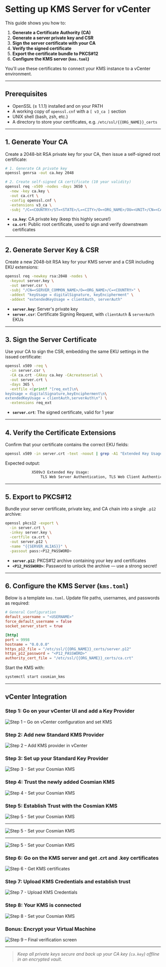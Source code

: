 # Setting up KMS Server for vCenter

This guide shows you how to:

1. **Generate a Certificate Authority (CA)**
2. **Generate a server private key and CSR**
3. **Sign the server certificate with your CA**
4. **Verify the signed certificate**
5. **Export the certificate bundle to PKCS#12**
6. **Configure the KMS server (`kms.toml`)**

You'll use these certificates to connect your KMS instance to a vCenter environment.

---

## Prerequisites

- OpenSSL (≥ 1.1.1) installed and on your PATH
- A working copy of `openssl.cnf` with a `[ v3_ca ]` section
- UNIX shell (bash, zsh, etc.)
- A directory to store your certificates, e.g. `/etc/ssl/{{ORG_NAME}}_certs`

---

## 1. Generate Your CA

Create a 2048-bit RSA private key for your CA, then issue a self-signed root certificate:

```bash
# 1. Generate CA private key
openssl genrsa -out ca.key 2048

# 2. Create self-signed CA certificate (10 year validity)
openssl req -x509 -nodes -days 3650 \
  -new -key ca.key \
  -out ca.crt \
  -config openssl.cnf \
  -extensions v3_ca \
  -subj "/C=<COUNTRY>/ST=<STATE>/L=<CITY>/O=<ORG_NAME>/OU=<UNIT>/CN=<CA_COMMON_NAME>"
```

- **`ca.key`**: CA private key (keep this highly secure!)
- **`ca.crt`**: Public root certificate, used to sign and verify downstream certificates

---

## 2. Generate Server Key & CSR

Create a new 2048-bit RSA key for your KMS server and a CSR including EKU extensions:

```bash
openssl req -newkey rsa:2048 -nodes \
  -keyout server.key \
  -out server.csr \
  -subj "/CN=<SERVER_COMMON_NAME>/O=<ORG_NAME>/C=<COUNTRY>" \
  -addext "keyUsage = digitalSignature, keyEncipherment" \
  -addext "extendedKeyUsage = clientAuth, serverAuth"
```

- **`server.key`**: Server's private key
- **`server.csr`**: Certificate Signing Request, with `clientAuth` & `serverAuth` EKUs

---

## 3. Sign the Server Certificate

Use your CA to sign the CSR, embedding the same EKU settings in the issued certificate:

```bash
openssl x509 -req \
  -in server.csr \
  -CA ca.crt -CAkey ca.key -CAcreateserial \
  -out server.crt \
  -days 365 \
  -extfile <(printf "[req_ext]\n\
keyUsage = digitalSignature,keyEncipherment\n\
extendedKeyUsage = clientAuth,serverAuth\n") \
  -extensions req_ext
```

- **`server.crt`**: The signed certificate, valid for 1 year

---

## 4. Verify the Certificate Extensions

Confirm that your certificate contains the correct EKU fields:

```bash
openssl x509 -in server.crt -text -noout | grep -A1 "Extended Key Usage"
```

Expected output:

```sh
            X509v3 Extended Key Usage:
                TLS Web Server Authentication, TLS Web Client Authentication
```

---

## 5. Export to PKCS#12

Bundle your server certificate, private key, and CA chain into a single `.p12` archive:

```bash
openssl pkcs12 -export \
  -in server.crt \
  -inkey server.key \
  -certfile ca.crt \
  -out server.p12 \
  -name "{{SERVER_ALIAS}}" \
  -passout pass:<P12_PASSWORD>
```

- **`server.p12`**: PKCS#12 archive containing your key and certificates
- **`<P12_PASSWORD>`**: Password to unlock the archive — use a strong secret!

---

## 6. Configure the KMS Server (`kms.toml`)

Below is a template `kms.toml`. Update file paths, usernames, and passwords as required:

```toml
# General Configuration
default_username = "<USERNAME>"
force_default_username = false
socket_server_start = true

[http]
port = 9998
hostname = "0.0.0.0"
https_p12_file = "/etc/ssl/{{ORG_NAME}}_certs/server.p12"
https_p12_password = "<P12_PASSWORD>"
authority_cert_file = "/etc/ssl/{{ORG_NAME}}_certs/ca.crt"
```

Start the KMS with:

```bash
systemctl start cosmian_kms
```

---

## vCenter Integration

### Step 1: Go on your vCenter UI and add a Key Provider

![Step 1 – Go on vCenter configuration and set KMS](images/vcenter-step01.png)

### Step 2: Add new Standard KMS Provider

![Step 2 – Add KMS provider in vCenter](images/vcenter-step02.png)

### Step 3: Set up your Standard Key Provider

![Step 3 - Set your Cosmian KMS ](images/vcenter-step03.png)

### Step 4: Trust the newly added Cosmian KMS

![Step 4 - Set your Cosmian KMS ](images/vcenter-step04.png)

### Step 5: Establish Trust with the Cosmian KMS

![Step 5 - Set your Cosmian KMS ](images/vcenter-step05_1.png)

---

![Step 5 - Set your Cosmian KMS ](images/vcenter-step05_2.png)

---
![Step 5 - Set your Cosmian KMS ](images/vcenter-step05_3.png)

### Step 6: Go on the KMS server and get .crt and .key certificates

![Step 6 - Get KMS certificates ](images/vcenter-step06.png)

### Step 7: Upload KMS Credentials and establish trust

![Step 7 - Upload KMS Credentials ](images/vcenter-step07.png)

### Step 8: Your KMS is connected

![Step 8 - Set your Cosmian KMS ](images/vcenter-step08.png)

### Bonus: Encrypt your Virtual Machine

![Step 9 – Final verification screen](images/vcenter-step09.png)

---

> _Keep all private keys secure and back up your CA key (`ca.key`) offline in an encrypted vault._
